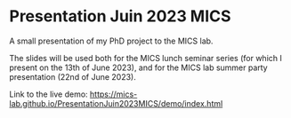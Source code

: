 # Presentation Juin 2023 MICS

A small presentation of my PhD project to the MICS lab. 

The slides will be used both for the MICS lunch seminar series (for which I present on the 13th of June 2023), and for the MICS lab summer party presentation (22nd of June 2023).

Link to the live demo:
https://mics-lab.github.io/PresentationJuin2023MICS/demo/index.html

